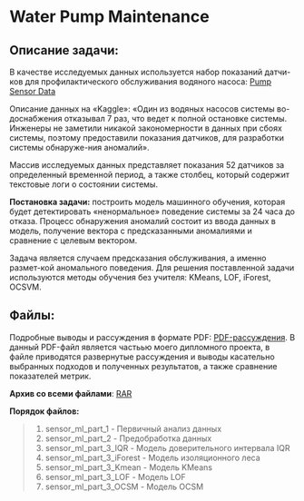# Water Рump Maintenance

## Описание задачи:
В качестве исследуемых  данных используется набор показаний датчи-ков для профилактического обслуживания водяного насоса: [Pump Sensor Data](https://www.kaggle.com/datasets/nphantawee/pump-sensor-data?datasetId=131138&sortBy=voteCount)

Описание данных на  «Kaggle»: «Один из водяных насосов системы во-доснабжения отказывал 7 раз, что ведет к полной остановке системы.  Инженеры не заметили никакой закономерности в данных при сбоях системы, поэтому предоставили показания датчиков, для разработки системы обнаруже-ния аномалий».

Массив исследуемых данных представляет показания 52 датчиков за определенный временной период, а также столбец, который содержит текстовые логи о состоянии системы.

**Постановка задачи:**  построить модель машинного обучения, которая будет детектировать «ненормальное» поведение системы за 24 часа до отказа. Процесс обнаружения аномалий состоит из ввода данных в модель, получение вектора с предсказанными аномалиями и сравнение с целевым вектором.

Задача является случаем предсказания обслуживания, а именно размет-кой аномального поведения. Для решения поставленной задачи используются методы обучения без учителя: KMeans, LOF, iForest, OCSVM. 


## Файлы:

Подробные выводы и рассуждения в формате PDF: [PDF-рассуждения](https://drive.google.com/file/d/1xj0BrH2guPJihJ8Z_UeZ45VizmDXCyO0/view?usp=sharing).
В данный PDF-файл является частьью моего дипломного проекта, в файле приводятся развернутые рассуждения и выводы касательно выбранных подходов и полученных результатов, а также сравнение показателей метрик.

**Архив со всеми файлами**: [RAR](https://drive.google.com/file/d/1L2A-eZC061cCLrCDt35Rv6NVsrr--1XO/view?usp=sharing)

**Порядок файлов:**
>1. sensor_ml_part_1 - Первичный анализ данных
>2. sensor_ml_part_2 - Предобработка данных
>3. sensor_ml_part_3_IQR - Модель доверительного интервала IQR
>4. sensor_ml_part_3_iForest - Модель изоляционного леса
>5. sensor_ml_part_3_Kmean - Модель KMeans
>6. sensor_ml_part_3_LOF - Модель LOF
>7. sensor_ml_part_3_OCSM - Модель OCSM
